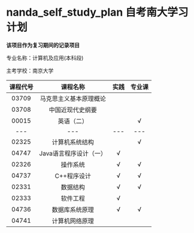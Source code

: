 # nanda_self_study_plan 自考南大学习计划

<b>该项目作为复习期间的记录项目</b><br>

专业名称：计算机及应用(本科段)<br>

主考学校：南京大学<br>

| 课程代号 |        课程名称        | 实践 | 专业课 |
| :------: | :--------------------: | :--: | :----: |
|  03709   | 马克思主义基本原理概论 |      |        |
|  03708   |    中国近现代史纲要    |      |        |
|  00015   |       英语（二）       |      |   √    |
|   ---    |          ---           | ---  |  ---   |
|  02325   |     计算机系统结构     |      |   √    |
|  04747   | Java语言程序设计（一） |  √   |        |
|  02326   |        操作系统        |  √   |   √    |
|  04737   |      C++程序设计       |  √   |   √    |
|  02331   |        数据结构        |  √   |   √    |
|  02333   |        软件工程        |  √   |        |
|  04736   |     数据库系统原理     |  √   |   √    |
|  04741   |     计算机网络原理     |      |        |

